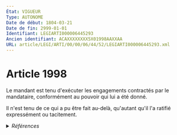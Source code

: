 ```yaml
---
État: VIGUEUR
Type: AUTONOME
Date de début: 1804-03-21
Date de fin: 2999-01-01
Identifiant: LEGIARTI000006445293
Ancien identifiant: ACAXXXXXXXX5X01998AAXXAA
URL: article/LEGI/ARTI/00/00/06/44/52/LEGIARTI000006445293.xml
---
```


<h1>Article 1998</h1>

Le mandant est tenu d'exécuter les engagements contractés par le mandataire,
conformément au pouvoir qui lui a été donné.<br />

Il n'est tenu de ce qui a pu être fait au-delà, qu'autant qu'il l'a ratifié
expressément ou tacitement.


<details>
  <summary><em>Références</em></summary>

  <h2>Références faites par l'article</h2>
  
  <ul>
    <li>
      CODIFICATION source Loi 1804-03-10
    </li>
    <li>
      CREATION source Loi 1804-03-10 promulguée le 20 mars 1804
    </li>
  </ul>
</details>
